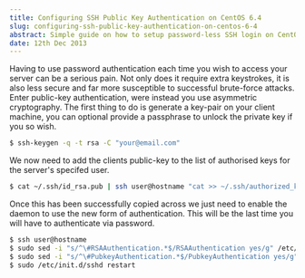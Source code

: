 ```yaml
---
title: Configuring SSH Public Key Authentication on CentOS 6.4
slug: configuring-ssh-public-key-authentication-on-centos-6-4
abstract: Simple guide on how to setup password-less SSH login on CentOS 6.4.
date: 12th Dec 2013
---
```


Having to use password authentication each time you wish to access your server can be a serious pain.
Not only does it require extra keystrokes, it is also less secure and far more susceptible to successful brute-force attacks.
Enter public-key authentication, were instead you use asymmetric cryptography.
The first thing to do is generate a key-pair on your client machine, you can optional provide a passphrase to unlock the private key if you so wish.

~~~ .bash
$ ssh-keygen -q -t rsa -C "your@email.com"
~~~

We now need to add the clients public-key to the list of authorised keys for the server's specifed user.

~~~ .bash
$ cat ~/.ssh/id_rsa.pub | ssh user@hostname "cat >> ~/.ssh/authorized_keys"
~~~

Once this has been successfully copied across we just need to enable the daemon to use the new form of authentication.
This will be the last time you will have to authenticate via password.

~~~ .bash
$ ssh user@hostname
$ sudo sed -i "s/^\#RSAAuthentication.*$/RSAAuthentication yes/g" /etc/ssh/sshd_config
$ sudo sed -i "s/^\#PubkeyAuthentication.*$/PubkeyAuthentication yes/g" /etc/ssh/sshd_config
$ sudo /etc/init.d/sshd restart
~~~